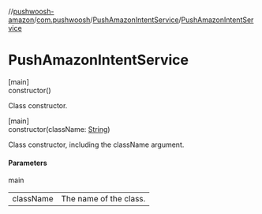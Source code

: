 //[pushwoosh-amazon](../../../index.md)/[com.pushwoosh](../index.md)/[PushAmazonIntentService](index.md)/[PushAmazonIntentService](-push-amazon-intent-service.md)

# PushAmazonIntentService

[main]\
constructor()

Class constructor.

[main]\
constructor(className: [String](https://developer.android.com/reference/kotlin/java/lang/String.html))

Class constructor, including the className argument.

#### Parameters

main

| | |
|---|---|
| className | The name of the class. |
